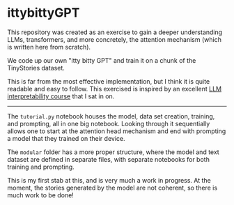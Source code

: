 # ittybittyGPT

This repository was created as an exercise to gain a deeper understanding LLMs, transformers, and more concretely, the attention mechanism (which is written here from scratch). 

We code up our own "itty bitty GPT" and train it on a chunk of the TinyStories dataset. 

This is far from the most effective implementation, but I think it is quite readable and easy to follow. This exercised is inspired by an excellent [LLM interpretability course](https://github.com/mines-opt-ml/decoding-gpt) that I sat in on. 

------

The `tutorial.py` notebook houses the model, data set creation, training, and prompting, all in one big notebook. Looking through it sequentially allows one to start at the attention head mechanism and end with prompting a model that they trained on their device. 

The `modular` folder has a more proper structure, where the model and text dataset are defined in separate files, with separate notebooks for both training and prompting. 

This is my first stab at this, and is very much a work in progress. At the moment, the stories generated by the model are not coherent, so there is much work to be done! 

